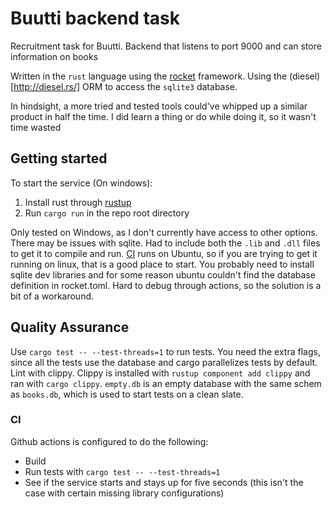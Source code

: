 # Buutti backend task
Recruitment task for Buutti. Backend that listens to port 9000 and can store information on books

Written in the `rust` language using the [rocket](https://rocket.rs/) framework. Using the (diesel)[http://diesel.rs/] ORM to access the `sqlite3` database.

In hindsight, a more tried and tested tools could've whipped up a similar product in half the time. I did learn a thing or do while doing it, so it wasn't time wasted

## Getting started
To start the service (On windows):
1. Install rust through [rustup](https://rustup.rs/)
2. Run `cargo run` in the repo root directory

Only tested on Windows, as I don't currently have access to other options. There may be issues with sqlite. Had to include both the `.lib` and `.dll` files to get it to compile and run. [CI](#ci) runs on Ubuntu, so if you are trying to get it running on linux, that is a good place to start. You probably need to install sqlite dev libraries and for some reason ubuntu couldn't find the database definition in rocket.toml. Hard to debug through actions, so the solution is a bit of a workaround.

## Quality Assurance
Use `cargo test -- --test-threads=1` to run tests. You need the extra flags, since all the tests use the database and cargo parallelizes tests by default. Lint with clippy. Clippy is installed with `rustup component add clippy` and ran with `cargo clippy`. `empty.db` is an empty database with the same schem as `books.db`, which is used to start tests on a clean slate.

### CI
Github actions is configured to do the following:
- Build
- Run tests with `cargo test -- --test-threads=1`
- See if the service starts and stays up for five seconds (this isn't the case with certain missing library configurations)

